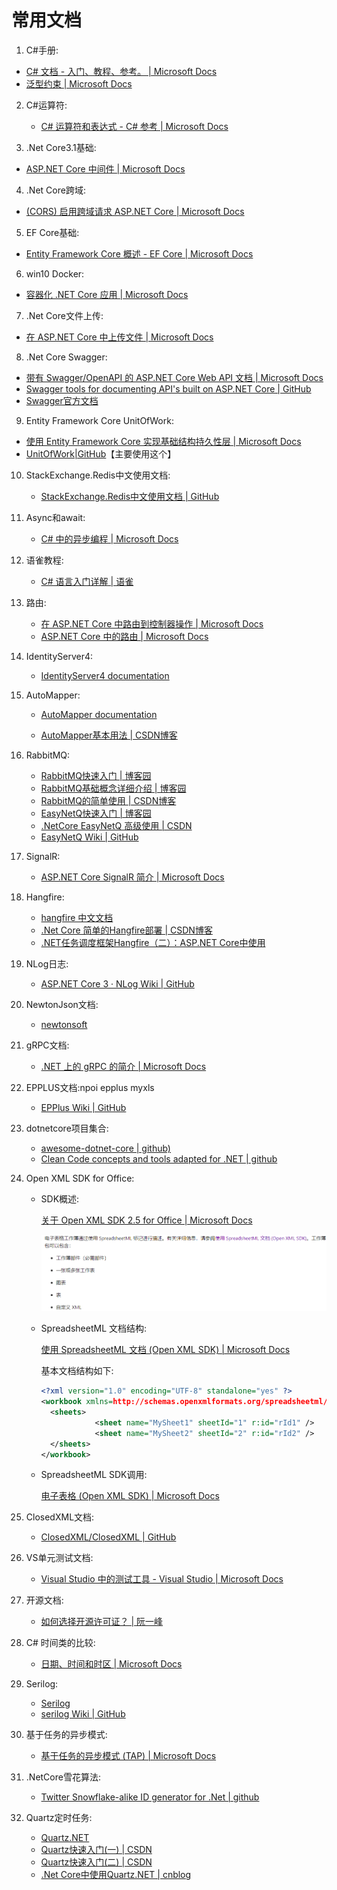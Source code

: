 # 常用文档

1.  C#手册:
   
   + [C# 文档 - 入门、教程、参考。 | Microsoft Docs](https://docs.microsoft.com/zh-cn/dotnet/csharp/)
   + [泛型约束 | Microsoft Docs](https://docs.microsoft.com/zh-cn/dotnet/csharp/programming-guide/generics/constraints-on-type-parameters)
   
2.  C#运算符:
    
    + [C# 运算符和表达式 - C# 参考 | Microsoft Docs](https://docs.microsoft.com/zh-cn/dotnet/csharp/language-reference/operators/)
    
3.  .Net Core3.1基础:

   + [ASP.NET Core 中间件 | Microsoft Docs](https://docs.microsoft.com/zh-cn/aspnet/core/fundamentals/middleware/?view=aspnetcore-3.1#middleware-order)
   
4.  .Net Core跨域:

   + [(CORS) 启用跨域请求 ASP.NET Core | Microsoft Docs](https://docs.microsoft.com/zh-cn/aspnet/core/security/cors?view=aspnetcore-3.1)
   
5.  EF Core基础: 

   + [Entity Framework Core 概述 - EF Core | Microsoft Docs](https://docs.microsoft.com/zh-cn/ef/core/)
   
6.  win10 Docker:

   + [容器化 .NET Core 应用 | Microsoft Docs](https://docs.microsoft.com/zh-cn/virtualization/windowscontainers/quick-start/building-sample-app)
   
7.  .Net Core文件上传: 

   + [在 ASP.NET Core 中上传文件 | Microsoft Docs](https://docs.microsoft.com/zh-cn/aspnet/core/mvc/models/file-uploads?view=aspnetcore-3.1)
   
8.  .Net Core Swagger:
   + [带有 Swagger/OpenAPI 的 ASP.NET Core Web API 文档 | Microsoft Docs](https://docs.microsoft.com/zh-cn/aspnet/core/tutorials/web-api-help-pages-using-swagger?view=aspnetcore-3.1)
   + [ Swagger tools for documenting API's built on ASP.NET Core | GitHub](https://github.com/domaindrivendev/Swashbuckle.AspNetCore#swashbuckle-apiexplorer-and-routing)
   + [Swagger官方文档](https://swagger.io/docs/specification/about/)
   
9.  Entity Framework Core UnitOfWork:
   + [使用 Entity Framework Core 实现基础结构持久性层 | Microsoft Docs](https://docs.microsoft.com/zh-cn/dotnet/architecture/microservices/microservice-ddd-cqrs-patterns/infrastructure-persistence-layer-implementation-entity-framework-core)
   + [UnitOfWork|GitHub](https://github.com/Arch/UnitOfWork)【主要使用这个】
   
10.  StackExchange.Redis中文使用文档:

     + [StackExchange.Redis中文使用文档 | GitHub](https://github.com/WeihanLi/StackExchange.Redis-docs-zh-cn)
     
11. Async和await:

    + [C# 中的异步编程 | Microsoft Docs](https://docs.microsoft.com/zh-cn/dotnet/csharp/programming-guide/concepts/async/)

12.  语雀教程:

     + [C# 语言入门详解 | 语雀](https://www.yuque.com/yuejiangliu/dotnet/timothy-csharp)
     
13.  路由:
     + [在 ASP.NET Core 中路由到控制器操作 | Microsoft Docs](https://docs.microsoft.com/zh-cn/aspnet/core/mvc/controllers/routing?view=aspnetcore-3.1#set-up-conventional-route)
     + [ASP.NET Core 中的路由 | Microsoft Docs](https://docs.microsoft.com/zh-cn/aspnet/core/fundamentals/routing?view=aspnetcore-5.0&viewFallbackFrom=aspnetcore-3.1) 
     
14.  IdentityServer4:

     + [IdentityServer4  documentation](https://identityserver4.readthedocs.io/en/latest/topics/startup.html)
     
15.  AutoMapper: 

     + [AutoMapper documentation](https://docs.automapper.org/en/latest/Getting-started.html)

     + [ AutoMapper基本用法 | CSDN博客](https://blog.csdn.net/wtf123654789/article/details/90445513)
     
16.  RabbitMQ:
     + [RabbitMQ快速入门 | 博客园](https://www.cnblogs.com/sgh1023/p/11217017.html)
     + [RabbitMQ基础概念详细介绍 | 博客园](https://www.cnblogs.com/williamjie/p/9481774.html)
     + [RabbitMQ的简单使用 | CSDN博客](https://blog.csdn.net/wangbing25307/article/details/80845641?utm_medium=distribute.pc_relevant.none-task-blog-BlogCommendFromMachineLearnPai2-2.control&dist_request_id=&depth_1-utm_source=distribute.pc_relevant.none-task-blog-BlogCommendFromMachineLearnPai2-2.control)
     + [EasyNetQ快速入门 | 博客园](https://www.cnblogs.com/HuangLiang/p/7105659.html)
     + [.NetCore EasyNetQ 高级使用 | CSDN](https://blog.csdn.net/hezhixiang/article/details/102957965)
     + [EasyNetQ Wiki | GitHub](https://github.com/EasyNetQ/EasyNetQ/wiki/Quick-Start)
     
17.  SignalR:

     + [ASP.NET Core SignalR 简介 | Microsoft Docs](https://docs.microsoft.com/zh-cn/aspnet/core/signalr/introduction?view=aspnetcore-3.1)
     
18.  Hangfire:
     + [hangfire 中文文档](https://www.bookstack.cn/read/hangfire-zh/blankquick-start)
     + [.Net Core 简单的Hangfire部署 | CSDN博客](https://blog.csdn.net/weixin_43925876/article/details/89257885)
     + [.NET任务调度框架Hangfire（二）：ASP.NET Core中使用 ](https://www.leo96.com/article/detail/59)
     
19. NLog日志:
    
    + [ASP.NET Core 3 · NLog Wiki | GitHub](https://github.com/NLog/NLog/wiki/Getting-started-with-ASP.NET-Core-3)
    
20.  NewtonJson文档:
     
     + [newtonsoft](https://www.newtonsoft.com/json/help/html/Introduction.htm)
     
21.  gRPC文档:
     
     + [.NET 上的 gRPC 的简介 | Microsoft Docs](https://docs.microsoft.com/zh-cn/aspnet/core/grpc/?view=aspnetcore-3.1)
     
22.  EPPLUS文档:npoi epplus myxls 
     
     + [EPPlus Wiki | GitHub](https://github.com/JanKallman/EPPlus/wiki/Getting-Started)
     
23.  dotnetcore项目集合:
     
     + [awesome-dotnet-core | github)](https://github.com/jasonhua95/awesome-dotnet-core)
     + [Clean Code concepts and tools adapted for .NET | github](https://github.com/thangchung/clean-code-dotnet#table-of-contents)
     
24. Open XML SDK for Office:

    + SDK概述:

      [关于 Open XML SDK 2.5 for Office | Microsoft Docs](https://docs.microsoft.com/zh-cn/office/open-xml/about-the-open-xml-sdk)

      ![image-20210415142940473](2.常用文档.assets/image-20210415142940473.png)

    + SpreadsheetML 文档结构:

      [使用 SpreadsheetML 文档 (Open XML SDK) | Microsoft Docs](https://docs.microsoft.com/zh-cn/office/open-xml/working-with-spreadsheetml-documents)

      基本文档结构如下: 

      ```xml
      <?xml version="1.0" encoding="UTF-8" standalone="yes" ?> 
      <workbook xmlns=http://schemas.openxmlformats.org/spreadsheetml/2006/main xmlns:r="http://schemas.openxmlformats.org/officeDocument/2006/relationships">
      	<sheets>
                  <sheet name="MySheet1" sheetId="1" r:id="rId1" /> 
                  <sheet name="MySheet2" sheetId="2" r:id="rId2" /> 
      	</sheets>
      </workbook>
      ```

    + SpreadsheetML SDK调用:

      [电子表格 (Open XML SDK) | Microsoft Docs](https://docs.microsoft.com/zh-cn/office/open-xml/spreadsheets)

25.  ClosedXML文档:

     + [ClosedXML/ClosedXML | GitHub](https://github.com/closedxml/closedxml)
     
26.  VS单元测试文档:

     + [Visual Studio 中的测试工具 - Visual Studio | Microsoft Docs](https://docs.microsoft.com/zh-cn/visualstudio/test/?view=vs-2019)

27.  开源文档:

     + [如何选择开源许可证？ | 阮一峰](http://www.ruanyifeng.com/blog/2011/05/how_to_choose_free_software_licenses.html)
     
29.  C# 时间类的比较:

     + [日期、时间和时区 | Microsoft Docs](https://docs.microsoft.com/zh-cn/dotnet/standard/datetime/)

30. Serilog:

    + [Serilog](https://serilog.net/)
    + [serilog Wiki | GitHub](https://github.com/serilog/serilog/wiki/Getting-Started)
    
30.  基于任务的异步模式:

     + [基于任务的异步模式 (TAP) | Microsoft Docs](https://docs.microsoft.com/zh-cn/dotnet/standard/asynchronous-programming-patterns/task-based-asynchronous-pattern-tap)

31.  .NetCore雪花算法:

     + [Twitter Snowflake-alike ID generator for .Net | github](https://github.com/RobThree/IdGen)

32. Quartz定时任务:
    
    + [Quartz.NET](https://www.quartz-scheduler.net/documentation/quartz-3.x/quick-start.html)
    + [Quartz快速入门(一) | CSDN](https://blog.csdn.net/xiaolu1014/article/details/103863979)
    + [Quartz快速入门(二) | CSDN](https://blog.csdn.net/xiaolu1014/article/details/103880704)
    + [.Net Core中使用Quartz.NET | cnblog](https://www.cnblogs.com/qtiger/p/13633965.html)
